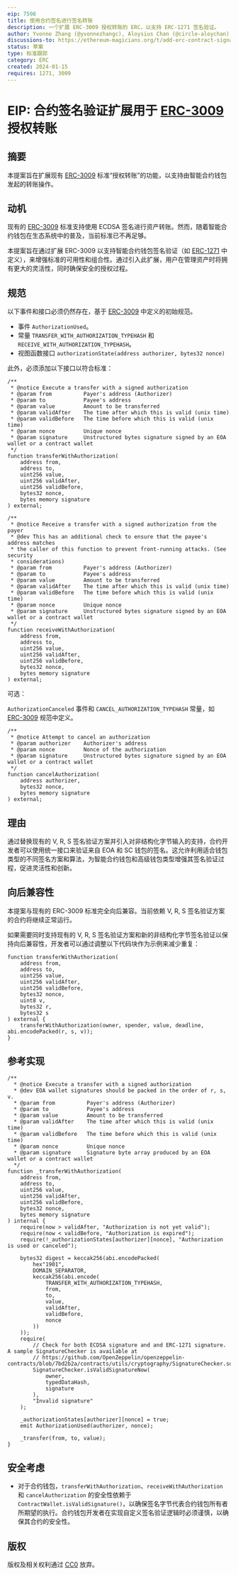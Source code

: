 ```yaml
---
eip: 7598
title: 使用合约签名进行签名转账
description: 一个扩展 ERC-3009 授权转账的 ERC，以支持 ERC-1271 签名验证。
author: Yvonne Zhang (@yvonnezhangc), Aloysius Chan (@circle-aloychan)
discussions-to: https://ethereum-magicians.org/t/add-erc-contract-signature-validation-extension-for-erc-3009-transfer-with-authorization/18158
status: 草案
type: 标准跟踪
category: ERC
created: 2024-01-15
requires: 1271, 3009
---
```


# EIP: 合约签名验证扩展用于 [ERC-3009](./eip-3009.md) 授权转账

## 摘要

本提案旨在扩展现有 [ERC-3009](./eip-3009.md) 标准“授权转账”的功能，以支持由智能合约钱包发起的转账操作。

## 动机

现有的 [ERC-3009](./eip-3009.md) 标准支持使用 ECDSA 签名进行资产转账。然而，随着智能合约钱包在生态系统中的普及，当前标准已不再足够。

本提案旨在通过扩展 ERC-3009 以支持智能合约钱包签名验证（如 [ERC-1271](./eip-1271.md) 中定义），来增强标准的可用性和组合性。通过引入此扩展，用户在管理资产时将拥有更大的灵活性，同时确保安全的授权过程。

## 规范

以下事件和接口必须仍然存在，基于 [ERC-3009](./eip-3009.md) 中定义的初始规范。
- 事件 `AuthorizationUsed`。
- 常量 `TRANSFER_WITH_AUTHORIZATION_TYPEHASH` 和 `RECEIVE_WITH_AUTHORIZATION_TYPEHASH`。
- 视图函数接口 `authorizationState(address authorizer, bytes32 nonce)`

此外，必须添加以下接口以符合标准：

```
/**
 * @notice Execute a transfer with a signed authorization
 * @param from          Payer's address (Authorizer)
 * @param to            Payee's address
 * @param value         Amount to be transferred
 * @param validAfter    The time after which this is valid (unix time)
 * @param validBefore   The time before which this is valid (unix time)
 * @param nonce         Unique nonce
 * @param signature     Unstructured bytes signature signed by an EOA wallet or a contract wallet
 */
function transferWithAuthorization(
    address from,
    address to,
    uint256 value,
    uint256 validAfter,
    uint256 validBefore,
    bytes32 nonce,
    bytes memory signature
) external;

/**
 * @notice Receive a transfer with a signed authorization from the payer
 * @dev This has an additional check to ensure that the payee's address matches
 * the caller of this function to prevent front-running attacks. (See security
 * considerations)
 * @param from          Payer's address (Authorizer)
 * @param to            Payee's address
 * @param value         Amount to be transferred
 * @param validAfter    The time after which this is valid (unix time)
 * @param validBefore   The time before which this is valid (unix time)
 * @param nonce         Unique nonce
 * @param signature     Unstructured bytes signature signed by an EOA wallet or a contract wallet
 */
function receiveWithAuthorization(
    address from,
    address to,
    uint256 value,
    uint256 validAfter,
    uint256 validBefore,
    bytes32 nonce,
    bytes memory signature
) external;
```

可选：

`AuthorizationCanceled` 事件和 `CANCEL_AUTHORIZATION_TYPEHASH` 常量，如 [ERC-3009](./eip-3009.md) 规范中定义。

```
/**
 * @notice Attempt to cancel an authorization
 * @param authorizer    Authorizer's address
 * @param nonce         Nonce of the authorization
 * @param signature     Unstructured bytes signature signed by an EOA wallet or a contract wallet
 */
function cancelAuthorization(
    address authorizer,
    bytes32 nonce,
    bytes memory signature
) external;
```

## 理由

通过替换现有的 V, R, S 签名验证方案并引入对非结构化字节输入的支持，合约开发者可以使用统一接口来验证来自 EOA 和 SC 钱包的签名。这允许利用适合钱包类型的不同签名方案和算法，为智能合约钱包和高级钱包类型增强其签名验证过程，促进灵活性和创新。

## 向后兼容性

本提案与现有的 ERC-3009 标准完全向后兼容。当前依赖 V, R, S 签名验证方案的合约将继续正常运行。

如果需要同时支持现有的 V, R, S 签名验证方案和新的非结构化字节签名验证以保持向后兼容性，开发者可以通过调整以下代码块作为示例来减少重复：

```
function transferWithAuthorization(
    address from,
    address to,
    uint256 value,
    uint256 validAfter,
    uint256 validBefore,
    bytes32 nonce,
    uint8 v,
    bytes32 r,
    bytes32 s
) external {
    transferWithAuthorization(owner, spender, value, deadline, abi.encodePacked(r, s, v));
}
```

## 参考实现

```
/**
  * @notice Execute a transfer with a signed authorization
  * @dev EOA wallet signatures should be packed in the order of r, s, v.
  * @param from          Payer's address (Authorizer)
  * @param to            Payee's address
  * @param value         Amount to be transferred
  * @param validAfter    The time after which this is valid (unix time)
  * @param validBefore   The time before which this is valid (unix time)
  * @param nonce         Unique nonce
  * @param signature     Signature byte array produced by an EOA wallet or a contract wallet
  */
function _transferWithAuthorization(
    address from,
    address to,
    uint256 value,
    uint256 validAfter,
    uint256 validBefore,
    bytes32 nonce,
    bytes memory signature
) internal {
    require(now > validAfter, "Authorization is not yet valid");
    require(now < validBefore, "Authorization is expired");
    require(!_authorizationStates[authorizer][nonce], "Authorization is used or canceled");

    bytes32 digest = keccak256(abi.encodePacked(
        hex"1901",
        DOMAIN_SEPARATOR,
        keccak256(abi.encode(
            TRANSFER_WITH_AUTHORIZATION_TYPEHASH,
            from,
            to,
            value,
            validAfter,
            validBefore,
            nonce
        ))
    ));
    require(
        // Check for both ECDSA signature and and ERC-1271 signature. A sample SignatureChecker is available at
        // https://github.com/OpenZeppelin/openzeppelin-contracts/blob/7bd2b2a/contracts/utils/cryptography/SignatureChecker.sol
        SignatureChecker.isValidSignatureNow(
            owner,
            typedDataHash,
            signature
        ),
        "Invalid signature"
    );

    _authorizationStates[authorizer][nonce] = true;
    emit AuthorizationUsed(authorizer, nonce);
    
    _transfer(from, to, value);
}
```

## 安全考虑

- 对于合约钱包，`transferWithAuthorization`、`receiveWithAuthorization` 和 `cancelAuthorization` 的安全性依赖于 `ContractWallet.isValidSignature()`，以确保签名字节代表合约钱包所有者所期望的执行。合约钱包开发者在实现自定义签名验证逻辑时必须谨慎，以确保其合约的安全性。

## 版权

版权及相关权利通过 [CC0](../LICENSE.md) 放弃。
